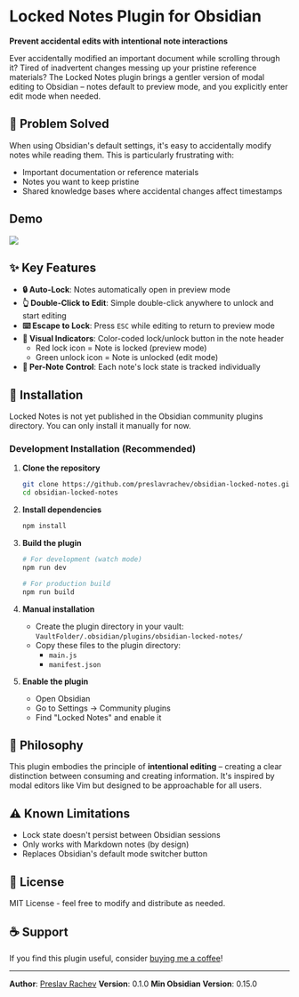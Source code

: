 # Locked Notes Plugin for Obsidian

**Prevent accidental edits with intentional note interactions**

Ever accidentally modified an important document while scrolling through it? Tired of inadvertent changes messing up your pristine reference materials? The Locked Notes plugin brings a gentler version of modal editing to Obsidian – notes default to preview mode, and you explicitly enter edit mode when needed.

## 🎯 Problem Solved

When using Obsidian's default settings, it's easy to accidentally modify notes while reading them. This is particularly frustrating with:
- Important documentation or reference materials
- Notes you want to keep pristine
- Shared knowledge bases where accidental changes affect timestamps

## Demo

![](https://preslav.me/img/obsidian-locked-notes.gif)

## ✨ Key Features

- **🔒 Auto-Lock**: Notes automatically open in preview mode
- **👆 Double-Click to Edit**: Simple double-click anywhere to unlock and start editing
- **⌨️ Escape to Lock**: Press `ESC` while editing to return to preview mode
- **🎨 Visual Indicators**: Color-coded lock/unlock button in the note header
  - Red lock icon = Note is locked (preview mode)
  - Green unlock icon = Note is unlocked (edit mode)
- **🎯 Per-Note Control**: Each note's lock state is tracked individually

## 🚀 Installation

Locked Notes is not yet published in the Obsidian community plugins directory. You can only install it manually for now.

### Development Installation (Recommended)

1. **Clone the repository**
   ```bash
   git clone https://github.com/preslavrachev/obsidian-locked-notes.git
   cd obsidian-locked-notes
   ```

2. **Install dependencies**
   ```bash
   npm install
   ```

3. **Build the plugin**
   ```bash
   # For development (watch mode)
   npm run dev

   # For production build
   npm run build
   ```

4. **Manual installation**
   - Create the plugin directory in your vault: `VaultFolder/.obsidian/plugins/obsidian-locked-notes/`
   - Copy these files to the plugin directory:
     - `main.js`
     - `manifest.json`

5. **Enable the plugin**
   - Open Obsidian
   - Go to Settings → Community plugins
   - Find "Locked Notes" and enable it

## 🧠 Philosophy

This plugin embodies the principle of **intentional editing** – creating a clear distinction between consuming and creating information. It's inspired by modal editors like Vim but designed to be approachable for all users.

## ⚠️ Known Limitations

- Lock state doesn't persist between Obsidian sessions
- Only works with Markdown notes (by design)
- Replaces Obsidian's default mode switcher button

## 📝 License

MIT License - feel free to modify and distribute as needed.

## ☕ Support

If you find this plugin useful, consider [buying me a coffee](https://p5v.gumroad.com/coffee)!

---

**Author**: [Preslav Rachev](https://preslav.me)
**Version**: 0.1.0
**Min Obsidian Version**: 0.15.0
